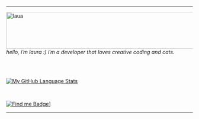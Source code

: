 ------------
 
 <img align="left" alt="laua" height="100" width="700" src="https://64.media.tumblr.com/c307324c2d54e99ab63dcd1e38f9bef6/e6741a811bf17636-f8/s1280x1920/0869ded6d8b98a296be90934e4826e42ea6ee7d2.gifv">

 <br>
 <br>
 <br>
 <br>
  
*hello, i´m laura :) 
i´m a developer that loves creative coding and cats.*

  <br>
  <br>

[![My GitHub Language Stats](https://github-readme-stats.vercel.app/api/top-langs/?username=ff0rever&layout=compact&langs_count=5&theme=material-palenight)]()

  <br> 
  
 [![Find me Badge](https://img.shields.io/badge/-find%20me%20elsewhere!-blueviolet)](https://linktr.ee/ff0rever)]
 
 ------------
